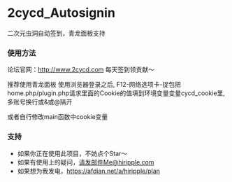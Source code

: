# 2cycd_Autosignin
二次元虫洞自动签到，青龙面板支持

### 使用方法
论坛官网：http://www.2cycd.com
每天签到领贡献～

推荐使用青龙面板
使用浏览器登录之后, F12-网络选项卡-捉包把home.php/plugin.php请求里面的Cookie的值填到环境变量变量cycd_cookie里, 多账号换行或&或@隔开

或者自行修改main函数中cookie变量

### 支持

- 如果你正在使用此项目，不妨点个Star～
- 如果有使用上的疑问，请发邮件Me@hiripple.com
- 如果想为我发电，https://afdian.net/a/hiripple/plan
